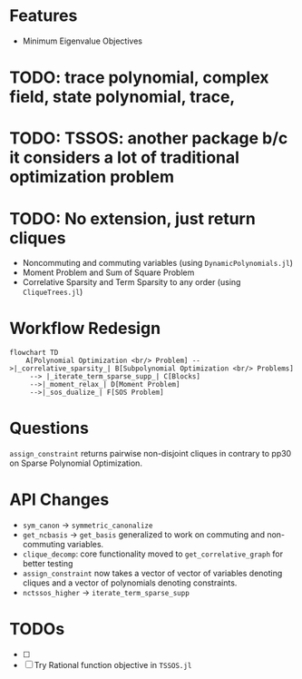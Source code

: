 # Features
- Minimum Eigenvalue Objectives
# TODO: trace polynomial, complex field, state polynomial, trace, 
# TODO: TSSOS: another package b/c it considers a lot of traditional optimization problem
# TODO: No extension, just return cliques
- Noncommuting and commuting variables (using `DynamicPolynomials.jl`)
- Moment Problem and Sum of Square Problem
- Correlative Sparsity and Term Sparsity to any order (using `CliqueTrees.jl`)


# Workflow Redesign

```mermaid
flowchart TD
    A[Polynomial Optimization <br/> Problem] -->|_correlative_sparsity_| B[Subpolynomial Optimization <br/> Problems]
     --> |_iterate_term_sparse_supp_| C[Blocks]
     -->|_moment_relax_| D[Moment Problem]
     -->|_sos_dualize_| F[SOS Problem]
```

# Questions

`assign_constraint` returns pairwise non-disjoint cliques in contrary to pp30 on Sparse Polynomial Optimization.

# API Changes
- `sym_canon` -> `symmetric_canonalize`
- `get_ncbasis` -> `get_basis` generalized to work on commuting and non-commuting variables.
- `clique_decomp`: core functionality moved to `get_correlative_graph` for better testing
- `assign_constraint` now takes a vector of vector of variables denoting cliques
and a vector of polynomials denoting constraints.
- `nctssos_higher` -> `iterate_term_sparse_supp`

# TODOs
- [ ]
- [ ] Try Rational function objective in `TSSOS.jl`
